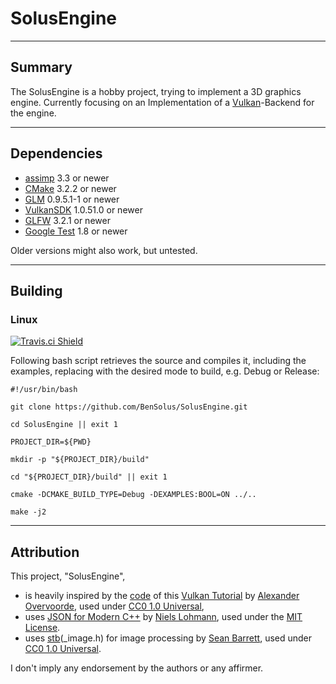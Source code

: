
# SolusEngine

---

## Summary

The SolusEngine is a hobby project, trying to implement a 3D graphics engine.
Currently focusing on an Implementation of a
[Vulkan](https://www.khronos.org/vulkan/)-Backend for the engine.

---

## Dependencies

*   [assimp](http://assimp.sourceforge.net/) 3.3 or newer
*   [CMake](https://cmake.org/) 3.2.2 or newer
*   [GLM](http://glm.g-truc.net/0.9.8/index.html) 0.9.5.1-1 or newer
*   [VulkanSDK](https://vulkan.lunarg.com/sdk/home) 1.0.51.0 or newer
*   [GLFW](http://www.glfw.org/) 3.2.1 or newer
*   [Google Test](https://github.com/google/googletest) 1.8 or newer

Older versions might also work, but untested.

---

## Building

### Linux

[![Travis.ci Shield](https://img.shields.io/travis/BenSolus/SolusEngine/master.svg?style=plastic&label=Ubuntu-14.04)](https://travis-ci.org/BenSolus/SolusEngine)

Following bash script retrieves the source and compiles it, including the
examples, replacing <Build-Mode> with the desired mode to build, e.g. Debug or
Release:

```shell
#!/usr/bin/bash

git clone https://github.com/BenSolus/SolusEngine.git

cd SolusEngine || exit 1

PROJECT_DIR=${PWD}

mkdir -p "${PROJECT_DIR}/build"

cd "${PROJECT_DIR}/build" || exit 1

cmake -DCMAKE_BUILD_TYPE=Debug -DEXAMPLES:BOOL=ON ../..

make -j2
```

---

## Attribution

This project, "SolusEngine",
*   is heavily inspired by the
    [code](https://github.com/Overv/VulkanTutorial/tree/master/code) of this
    [Vulkan Tutorial](https://vulkan-tutorial.com/) by
    [Alexander Overvoorde](https://github.com/Overv), used under
    [CC0 1.0 Universal](https://creativecommons.org/publicdomain/zero/1.0/),
*   uses [JSON for Modern C++](https://github.com/nlohmann/json) by
    [Niels Lohmann](http:/nlohmann.me), used under the
    [MIT License](https://opensource.org/licenses/MIT).
*   uses [stb](https://github.com/nothings/stb)(_image.h) for image processing
    by [Sean Barrett](https://github.com/nothings), used under
    [CC0 1.0 Universal](https://creativecommons.org/publicdomain/zero/1.0/).

I don't imply any endorsement by the authors or any affirmer.

